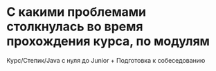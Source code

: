 # С какими проблемами столкнулась во время прохождения курса, по модулям
Курс/Степик/Java с нуля до Junior + Подготовка к собеседованию
